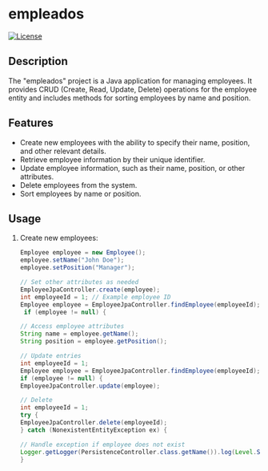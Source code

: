 # empleados

[![License](https://img.shields.io/badge/license-MIT-blue.svg)](https://opensource.org/licenses/MIT)

## Description
The "empleados" project is a Java application for managing employees. It provides CRUD (Create, Read, Update, Delete) operations for the employee entity and includes methods for sorting employees by name and position.

## Features
- Create new employees with the ability to specify their name, position, and other relevant details.
- Retrieve employee information by their unique identifier.
- Update employee information, such as their name, position, or other attributes.
- Delete employees from the system.
- Sort employees by name or position.

## Usage
1. Create new employees:
   ```java
   Employee employee = new Employee();
   employee.setName("John Doe");
   employee.setPosition("Manager");

   // Set other attributes as needed
   EmployeeJpaController.create(employee);
   int employeeId = 1; // Example employee ID
   Employee employee = EmployeeJpaController.findEmployee(employeeId);
    if (employee != null) {

   // Access employee attributes
   String name = employee.getName();
   String position = employee.getPosition();

   // Update entries
   int employeeId = 1;
   Employee employee = EmployeeJpaController.findEmployee(employeeId);
   if (employee != null) {
   EmployeeJpaController.update(employee);

   // Delete
   int employeeId = 1;
   try {
   EmployeeJpaController.delete(employeeId);
   } catch (NonexistentEntityException ex) {

   // Handle exception if employee does not exist
   Logger.getLogger(PersistenceController.class.getName()).log(Level.SEVERE, null, ex);
   }
   ```
   
